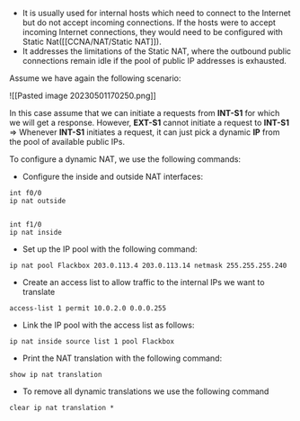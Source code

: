 - It is usually used for internal hosts which need to connect to the Internet but do not accept incoming connections. If the hosts were to accept incoming Internet connections, they would need to be configured with Static Nat([[CCNA/NAT/Static NAT]]).
- It addresses the limitations of the Static NAT, where the outbound public connections remain idle if the pool of public IP addresses is exhausted.

Assume we have again the following scenario:

![[Pasted image 20230501170250.png]]

In this case assume that we can initiate a requests from **INT-S1** for which we will get a response. However, **EXT-S1** cannot initiate a request to **INT-S1** => Whenever **INT-S1** initiates a request, it can just pick a dynamic **IP** from the pool of available public IPs. 

To configure a dynamic NAT, we use the following commands:
- Configure the inside and outside NAT interfaces:
```
int f0/0
ip nat outside


int f1/0
ip nat inside
```
- Set up the IP pool with the following command:
```
ip nat pool Flackbox 203.0.113.4 203.0.113.14 netmask 255.255.255.240
```

- Create an access list to allow traffic to the internal IPs we want to translate
```
access-list 1 permit 10.0.2.0 0.0.0.255
```

- Link the IP pool with the access list as follows:
```
ip nat inside source list 1 pool Flackbox
```

- Print the NAT translation with the following command:
```
show ip nat translation
```

- To remove all dynamic translations we use the following command
```
clear ip nat translation *
```


